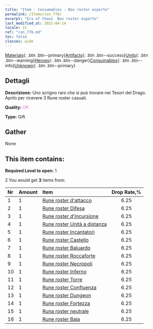 ```yaml
---
title: "Item - Consumables - Box roster esperto"
permalink: /Items/con_776/
excerpt: "Era of Chaos  Box roster esperto"
last_modified_at: 2021-04-14
locale: it
ref: "con_776.md"
toc: false
classes: wide
---
```

 [Materials](/it/Items/){: .btn .btn--primary}[Artifacts](/it/Items/Artifacts/){: .btn .btn--success}[Units](/it/Items/Units/){: .btn .btn--warning}[Heroes](/it/Items/Heroes/){: .btn .btn--danger}[Consumables](/it/Items/Consumables/){: .btn .btn--info}[Unknown](/it/Items/Unknown/){: .btn .btn--primary}

## Dettagli
 **Descrizione:** Uno scrigno raro che si può trovare nei Tesori del Drago. Aprilo per ricevere 3 Rune roster casuali.

 **Quality:** <span style="color: #DA70D6">OK</span>

 **Type:** Gift

## Gather

  None

## This item contains:

 **Required Level to open:** 1

 2 You would get **3** items  from:

  | Nr | Amount |     Item    | Drop Rate,% |
  |:---|:-------|:------------|:---------:|
  | 1 | 1 | [Rune roster d'attacco](/it/Items/con_734/) | 6.25 | 
  | 2 | 1 | [Rune roster Difesa](/it/Items/con_739/) | 6.25 | 
  | 3 | 1 | [Rune roster d'incursione](/it/Items/con_741/) | 6.25 | 
  | 4 | 1 | [Rune roster Unità a distanza](/it/Items/con_742/) | 6.25 | 
  | 5 | 1 | [Rune roster Incantatori](/it/Items/con_746/) | 6.25 | 
  | 6 | 1 | [Rune roster Castello](/it/Items/con_752/) | 6.25 | 
  | 7 | 1 | [Rune roster Baluardo](/it/Items/con_753/) | 6.25 | 
  | 8 | 1 | [Rune roster Roccaforte](/it/Items/con_754/) | 6.25 | 
  | 9 | 1 | [Rune roster Necropoli](/it/Items/con_755/) | 6.25 | 
  | 10 | 1 | [Rune roster Inferno](/it/Items/con_777/) | 6.25 | 
  | 11 | 1 | [Rune roster Torre](/it/Items/con_785/) | 6.25 | 
  | 12 | 1 | [Rune roster Confluenza](/it/Items/con_791/) | 6.25 | 
  | 13 | 1 | [Rune roster Dungeon](/it/Items/con_792/) | 6.25 | 
  | 14 | 1 | [Rune roster Fortezza](/it/Items/con_818/) | 6.25 | 
  | 15 | 1 | [Runa roster neutrale](/it/Items/con_869/) | 6.25 | 
  | 16 | 1 | [Rune roster Baia](/it/Items/con_868/) | 6.25 | 
